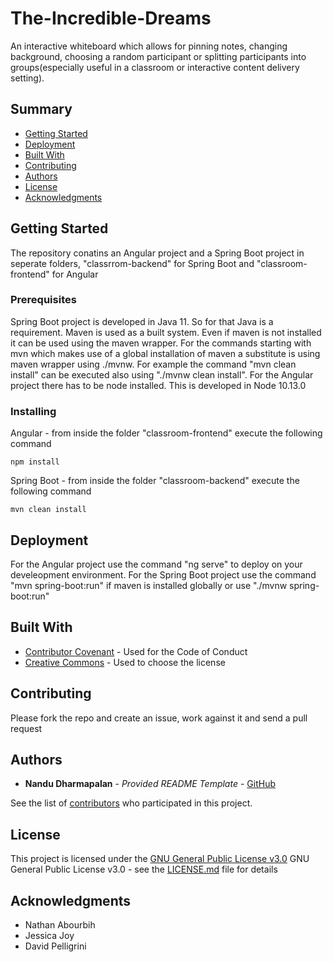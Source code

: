 # The-Incredible-Dreams

An interactive whiteboard which allows for pinning notes, changing background, choosing a random participant or splitting participants into groups(especially useful in a classroom or interactive content delivery setting).

## Summary

  - [Getting Started](#getting-started)
  - [Deployment](#deployment)
  - [Built With](#built-with)
  - [Contributing](#contributing)
  - [Authors](#authors)
  - [License](#license)
  - [Acknowledgments](#acknowledgments)

## Getting Started

The repository conatins an Angular project and a Spring Boot project in seperate folders, "classrrom-backend" for Spring Boot and "classroom-frontend" for Angular

### Prerequisites

Spring Boot project is developed in Java 11. So for that Java is a requirement. Maven is used as a built system. Even if maven is not installed it can be used using the maven wrapper. For the commands starting with mvn which makes use of a global installation of maven a substitute is using maven wrapper using ./mvnw. For example the command "mvn clean install" can be executed also using "./mvnw clean install". For the Angular project there has to be node installed. This is developed in Node 10.13.0 


### Installing

Angular - from inside the folder "classroom-frontend" execute the following command

    npm install
    
Spring Boot - from inside the folder "classroom-backend" execute the following command

    mvn clean install

## Deployment

For the Angular project use the command "ng serve" to deploy on your develeopment environment. For the Spring Boot project use the command "mvn spring-boot:run" if maven is installed globally or use "./mvnw spring-boot:run"

## Built With

  - [Contributor Covenant](https://www.contributor-covenant.org/) - Used
    for the Code of Conduct
  - [Creative Commons](https://creativecommons.org/) - Used to choose
    the license

## Contributing

Please fork the repo and create an issue, work against it and send a pull request


## Authors

  - **Nandu Dharmapalan** - *Provided README Template* -
    [GitHub](https://github.com/Nandu-D)

See the list of
[contributors](https://github.com/thecodeprofessor/The-Incredible-Dreams/graphs/contributors)
who participated in this project.

## License

This project is licensed under the [GNU General Public License v3.0](LICENSE)
GNU General Public License v3.0 - see the [LICENSE.md](LICENSE) file for
details

## Acknowledgments

  - Nathan Abourbih
  - Jessica Joy
  - David Pelligrini

